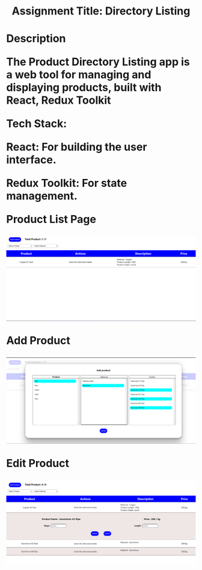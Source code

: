<h1 align="center">Assignment Title:  Directory Listing<h1/>
  <div>
    <b>Description</b>
    <p>The Product Directory Listing app is a web tool for managing and displaying products, built with React, Redux Toolkit</p>
  </div>
<div>
<p><b>Tech Stack:</b></p>
  <p><b>React:</b> For building the user interface.</p>
<p><b>Redux Toolkit: </b> For state management.</p>
</div>
<div>
  <p>Product List Page</p>
   <img src="https://github.com/hrutik2/product-management/blob/master/public/home%20page.png"/>
</div>
<div>
  <p>Add Product</p>
   <img src="https://github.com/hrutik2/product-management/blob/master/public/add.png"/>
</div>
<div>
  <p>Edit Product</p>
  <img src="https://github.com/hrutik2/product-management/blob/master/public/Edit.png"/>
</div>
